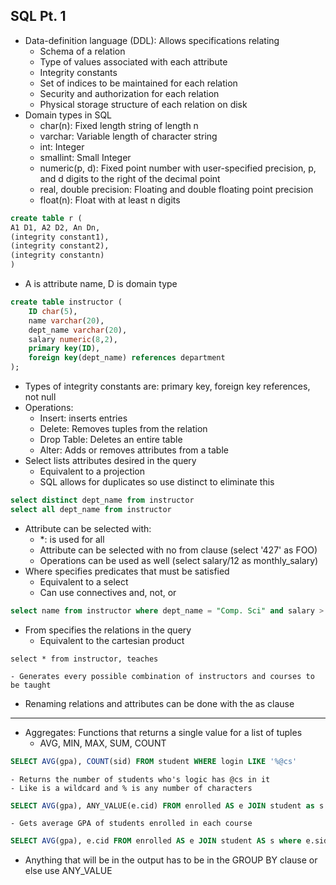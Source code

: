 ## SQL Pt. 1
- Data-definition language (DDL): Allows specifications relating
	- Schema of a relation
	- Type of values associated with each attribute
	- Integrity constants
	- Set of indices to be maintained for each relation
	- Security and authorization for each relation
	- Physical storage structure of each relation on disk
- Domain types in SQL
	- char(n): Fixed length string of length n
	- varchar: Variable length of character string
	- int: Integer
	- smallint: Small Integer
	- numeric(p, d): Fixed point number with user-specified precision, p, and d digits to the right of the decimal point
	- real, double precision: Floating and double floating point precision
	- float(n): Float with at least n digits
```SQL
create table r (
A1 D1, A2 D2, An Dn,
(integrity constant1),
(integrity constant2),
(integrity constantn)
)
```
- A is attribute name, D is domain type
```SQL
create table instructor ( 
	ID char(5), 
	name varchar(20), 
	dept_name varchar(20), 
	salary numeric(8,2),
	primary key(ID),
	foreign key(dept_name) references department
);
```
- Types of integrity constants are: primary key, foreign key references, not null
- Operations:
	- Insert: inserts entries
	- Delete: Removes tuples from the relation
	- Drop Table: Deletes an entire table
	- Alter: Adds or removes attributes from a table
- Select lists attributes desired in the query
	- Equivalent to a projection
	- SQL allows for duplicates so use distinct to eliminate this
```SQL
select distinct dept_name from instructor
select all dept_name from instructor
```
- Attribute can be selected with: 
	- \*: is used for all
	- Attribute can be selected with no from clause (select '427' as FOO)
	- Operations can be used as well (select salary/12 as monthly_salary)
- Where specifies predicates that must be satisfied
	- Equivalent to a select
	- Can use connectives and, not, or
```SQL
select name from instructor where dept_name = "Comp. Sci" and salary > 80000
```
- From specifies the relations in the query
	- Equivalent to the cartesian product
```
select * from instructor, teaches
```
	- Generates every possible combination of instructors and courses to be taught
- Renaming relations and attributes can be done with the as clause
---------
- Aggregates:  Functions that returns a single value for a list of tuples
	- AVG, MIN, MAX, SUM, COUNT
```SQL
SELECT AVG(gpa), COUNT(sid) FROM student WHERE login LIKE '%@cs'
```
	- Returns the number of students who's logic has @cs in it
	- Like is a wildcard and % is any number of characters
```SQL
SELECT AVG(gpa), ANY_VALUE(e.cid) FROM enrolled AS e JOIN student as s ON e.sid = s.sid
```
	- Gets average GPA of students enrolled in each course
```SQL
SELECT AVG(gpa), e.cid FROM enrolled AS e JOIN student AS s where e.sid = s.sid GROUP BY e.cid
```
- Anything that will be in the output has to be in the GROUP BY clause or else use ANY_VALUE
